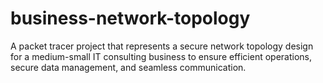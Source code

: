 # business-network-topology
A packet tracer project that represents a secure network topology design for a medium-small IT consulting business to ensure efficient operations, secure data management, and seamless communication.
